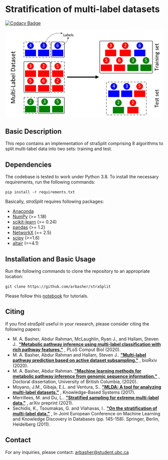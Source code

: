 # Stratification of multi-label datasets

[![Codacy Badge](https://api.codacy.com/project/badge/Grade/43b0e832cbf84e73895134016cd82ff7)](https://app.codacy.com/gh/arbasher/straSplit?utm_source=github.com&utm_medium=referral&utm_content=arbasher/straSplit&utm_campaign=Badge_Grade_Settings)

![Workflow](flowchart.png)

## Basic Description

This repo contains an implementation of straSplit comprising 8 algorithms to split multi-label data into two sets: training and test.

## Dependencies

The codebase is tested to work under Python 3.8. To install the necessary requirements, run the following commands:

``pip install -r requirements.txt``

Basically, *straSplit* requires following packages:

- [Anaconda](https://www.anaconda.com)
- [NumPy](http://www.numpy.org) (>= 1.18)
- [scikit-learn](https://scikit-learn.org/stable) (>= 0.24)
- [pandas](http://pandas.pydata.org) (>= 1.2)
- [NetworkX](https://networkx.github.io/) (== 2.5)
- [scipy](https://www.scipy.org/index.html) (>=1.6)
- [altair](https://altair-viz.github.io/) (==4.1)

## Installation and Basic Usage

Run the following commands to clone the repository to an appropriate location:

``git clone https://github.com/arbasher/straSplit``

Please follow this [notebook](src/doc/split.ipynb) for tutorials.

## Citing

If you find *straSplit* useful in your research, please consider citing the following papers:

- M. A. Basher, Abdur Rahman, McLaughlin, Ryan J., and Hallam, Steven
  J.. **["Metabolic pathway inference using multi-label classification with rich pathway features."](https://doi.org/10.1371/journal.pcbi.1008174)**
  , PLoS Comput Biol (2020).
- M. A. Basher, Abdur Rahman and Hallam, Steven
  J.. **["Multi-label pathway prediction based on active dataset subsampling."](https://www.biorxiv.org/content/10.1101/2020.09.14.297424v1)**
  , bioRxiv (2020).
- M. A. Basher, Abdur
  Rahman. **["Machine learning methods for metabolic pathway inference from genomic sequence information."](https://open.library.ubc.ca/cIRcle/collections/ubctheses/24/items/1.0394748)**
  , Doctoral dissertation, University of British Columbia, (2020).
- Moyano, J.M., Gibaja, E.L. and Ventura,
  S.. **["MLDA: A tool for analyzing multi-label datasets."](https://www.sciencedirect.com/science/article/abs/pii/S0950705117300308)**
  , Knowledge-Based Systems (2017).
- Merrillees, M. and Du, L.. **["Stratified sampling for extreme multi-label data."](https://arxiv.org/abs/2103.03494)**
  , arXiv preprint (2021).
- Sechidis, K., Tsoumakas, G. and Vlahavas,
  I.. **["On the stratification of multi-label data."](https://link.springer.com/chapter/10.1007/978-3-642-23808-6_10)**
  , In Joint European Conference on Machine Learning and Knowledge Discovery in Databases (pp. 145-158). Springer,
  Berlin, Heidelberg (2011).

## Contact

For any inquiries, please contact: [arbasher@student.ubc.ca](mailto:arbasher@student.ubc.ca)
